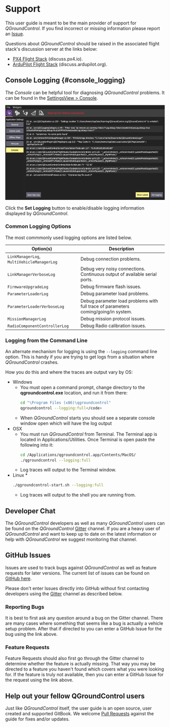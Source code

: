 # Support

This user guide is meant to be the main provider of support for *QGroundControl*. If you find incorrect or missing information please report an [Issue](https://github.com/mavlink/qgc-user-guide/issues).

Questions about *QGroundControl* should be raised in the associated flight stack's discussion server at the links below:
* [PX4 Flight Stack](http://discuss.px4.io/c/qgroundcontrol/qgroundcontrol-usage) (discuss.px4.io).
* [ArduPilot Flight Stack](http://discuss.ardupilot.org/c/ground-control-software/qgroundcontrol) (discuss.ardupilot.org).


## Console Logging {#console_logging}

The *Console* can be helpful tool for diagnosing *QGroundControl* problems. It can be found in the [SettingsView > Console](../SettingsView/SettingsView.md). 

![Console logging](../../images/support/Console.jpg)

Click the **Set Logging** button to enable/disable logging information displayed by *QGroundControl*.

### Common Logging Options

The most commmonly used logging options are listed below.

Option(s) | Description
--- | ---
`LinkManagerLog`, `MultiVehicleManagerLog` | Debug connection problems.
`LinkManagerVerboseLog` | Debug very noisy connections. Continuous output of available serial ports.
`FirmwareUpgradeLog` | Debug firmware flash issues.
`ParameterLoaderLog` | Debug parameter load problems.
`ParameterLoaderVerboseLog` | Debug parameter load problems with full trace of parameters coming/going/in system.
`MissionManagerLog` | Debug mission protocol issues.
`RadioComponentControllerLog` | Debug Radio calibration issues.


### Logging from the Command Line

An alternate mechanism for logging is using the `--logging` command line option. This is handy if you are trying to get logs from a situation where *QGroundControl* crashes.

How you do this and where the traces are output vary by OS:

* Windows
  * You must open a command prompt, change directory to the **qgroundcontrol.exe** location, and run it from there:
    ```bash
    cd "\Program Files (x86)\qgroundcontrol"
    qgroundcontrol --logging:full</code>
    ```
  * When *QGroundControl* starts you should see a separate console window open which will have the log output
* OSX
  * You must run *QGroundControl* from Terminal. The Terminal app is located in Applications/Utilities. Once Terminal is open paste the following into it:
    ```bash
    cd /Applications/qgroundcontrol.app/Contents/MacOS/
    ./qgroundcontrol --logging:full
    ```
  * Log traces will output to the Terminal window.
* Linux
  * 
  ```bash
  ./qgroundcontrol-start.sh --logging:full
  ```
  * Log traces will output to the shell you are running from.


## Developer Chat

The *QGroundControl* developers as well as many *QGroundControl* users can be found on the *QGroundControl* [Gitter](https://gitter.im/mavlink/qgroundcontrol) channel. If you are a heavy user of *QGroundControl* and want to keep up to date on the latest information or help with *QGroundControl* we suggest monitoring that channel.



## GitHub Issues

Issues are used to track bugs against *QGroundControl* as well as feature requests for later versions. The current list of issues can be found on [GitHub here](https://github.com/mavlink/qgroundcontrol/issues).

Please don't enter Issues directly into GitHub without first contacting developers using the [Gitter](https://gitter.im/mavlink/qgroundcontrol) channel as described below.

### Reporting Bugs

It is best to first ask any question around a bug on the Gitter channel. There are many cases where something that seems like a bug is actually a vehicle setup problem. After that if directed to you can enter a GitHub Issue for the bug using the link above.

### Feature Requests

Feature Requests should also first go through the Gitter channel to determine whether the feature is actually missing. That way you may be directed to a feature you haven't found which covers what you were looking for. If the feature is truly not available, then you can enter a GitHub Issue for the request using the link above.


## Help out your fellow QGroundControl users

Just like *QGroundControl* itself, the user guide is an open source, user created and supported GitBook. We welcome [Pull Requests](https://github.com/mavlink/qgc-user-guide/pulls) against the guide for fixes and/or updates.
